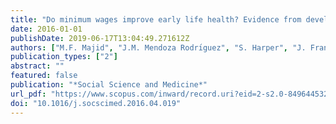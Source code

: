 ```yaml
---
title: "Do minimum wages improve early life health? Evidence from developing countries"
date: 2016-01-01
publishDate: 2019-06-17T13:04:49.271612Z
authors: ["M.F. Majid", "J.M. Mendoza Rodrı́guez", "S. Harper", "J. Frank", "A. Nandi"]
publication_types: ["2"]
abstract: ""
featured: false
publication: "*Social Science and Medicine*"
url_pdf: "https://www.scopus.com/inward/record.uri?eid=2-s2.0-84964453208&doi=10.1016%2fj.socscimed.2016.04.019&partnerID=40&md5=6cf4b0664ecaf0033fb7dc9960552f7d"
doi: "10.1016/j.socscimed.2016.04.019"
---
```


